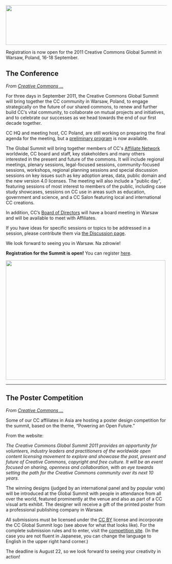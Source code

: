 <html><body><a href="http://creativecommons.org.nz/wp-content/uploads/2011/08/globalsummitlogo.jpg"><img class="aligncenter size-full wp-image-818" title="globalsummitlogo" src="http://creativecommons.org.nz/wp-content/uploads/2011/08/globalsummitlogo.jpg" alt="" width="514" height="124"></a>



Registration is now open for the 2011 Creative Commons Global Summit in Warsaw, Poland, 16-18 September.

<h2>The Conference</h2>

<em>From <a href="http://wiki.creativecommons.org/Global_Summit_2011" target="_self">Creative Commons ...</a></em>



For three days in September 2011, the Creative Commons Global Summit will bring together the CC community in Warsaw, Poland, to engage strategically on the future of our shared commons, to renew and further build CC’s vital community, to collaborate on mutual projects and initiatives, and to celebrate our successes as we head towards the end of our first decade together.



CC HQ and meeting host, CC Poland, are still working on preparing the final agenda for the meeting, but a <a title="Summit 2011 overview" href="http://wiki.creativecommons.org/Summit_2011_overview" target="_self">preliminary program</a> is now available.



The Global Summit will bring together members of CC's <a title="CC Affiliate Network" href="http://wiki.creativecommons.org/CC_Affiliate_Network" target="_self">Affiliate Network</a> worldwide, CC board and staff, key stakeholders and many others interested in the present and future of the commons. It will include regional meetings, plenary sessions, legal-focused sessions, community-focused sessions, workshops, regional planning sessions and special discussion sessions on key issues such as key adoption areas, data, public domain and the new version 4.0 licenses. The meeting will also include a "public day", featuring sessions of most interest to members of the public, including case study showcases, sessions on CC use in areas such as education, government and science, and a CC Salon featuring local and international CC creations.



In addition, CC’s <a href="http://creativecommons.org/about/people/board" target="_self">Board of Directors</a> will have a board meeting in Warsaw and will be available to meet with Affiliates.



If you have ideas for specific sessions or topics to be addressed in a session, please contribute them via <a title="Talk:Global Summit 2011" href="http://wiki.creativecommons.org/Talk:Global_Summit_2011" target="_self">the Discussion page</a>.



We look forward to seeing you in Warsaw. Na zdrowie!



<strong>Registration for the Summit is open!</strong> You can register <a href="https://creativecommons.net/civicrm/event/info?id=7&amp;reset=1" target="_self">here</a>.



<a href="http://cc.royalsociety.org.nz/wp-content/uploads/2012/03/2164259748_ae835299f8.jpg"><img class="size-full wp-image-725" title="2164259748_ae835299f8" src="http://cc.royalsociety.org.nz/wp-content/uploads/2012/03/2164259748_ae835299f8.jpg" alt="" width="500" height="374"></a>



<hr>



<h2>The Poster Competition</h2>

<em>From </em><a href="http://creativecommons.org/weblog/entry/28608" target="_self"><em>Creative Commons ...</em></a>



Some of our CC affiliates in Asia are hosting a poster design competition for the summit, based on the theme, “Powering an Open Future.”



From the website:



<em>The Creative Commons Global Summit 2011 provides an opportunity for volunteers, industry leaders and practitioners of the worldwide open content licensing movement to explore and showcase the past, present and future of Creative Commons, copyright and free culture. It will be an event focused on sharing, openness and collaboration, with an eye towards setting the path for the Creative Commons community over its next 10 years.</em>



The winning designs (judged by an international panel and by popular vote) will be introduced at the Global Summit with people in attendance from all over the world, featured prominently at the venue and also as part of a CC visual arts exhibit. The designer will receive a gift of the printed poster from a professional publishing company in Warsaw.



All submissions must be licensed under the <a href="http://creativecommons.org/licenses/by/3.0/" target="_self">CC BY</a> license and incorporate the CC Global Summit logo (see above for what that looks like). For the complete submission rules and to enter, visit the <a href="http://www.loftwork.com/blog/pickup/ccsummit2011-poster/?lang=en_US" target="_self">competition site</a>. (In the case you are not fluent in Japanese, you can change the language to English in the upper right hand corner.)



The deadline is August 22, so we look forward to seeing your creativity in action!</body></html>
